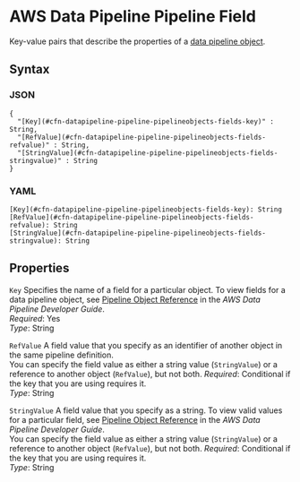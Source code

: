 # AWS Data Pipeline Pipeline Field<a name="aws-properties-datapipeline-pipeline-pipelineobjects-fields"></a>

Key\-value pairs that describe the properties of a [data pipeline object](aws-properties-datapipeline-pipeline-pipelineobjects.md)\.

## Syntax<a name="w4ab1c21c14d628b5"></a>

### JSON<a name="aws-properties-datapipeline-pipeline-pipelineobjects-fields-syntax.json"></a>

```
{
  "[Key](#cfn-datapipeline-pipeline-pipelineobjects-fields-key)" : String,
  "[RefValue](#cfn-datapipeline-pipeline-pipelineobjects-fields-refvalue)" : String,
  "[StringValue](#cfn-datapipeline-pipeline-pipelineobjects-fields-stringvalue)" : String
}
```

### YAML<a name="aws-properties-datapipeline-pipeline-pipelineobjects-fields-syntax.yaml"></a>

```
[Key](#cfn-datapipeline-pipeline-pipelineobjects-fields-key): String
[RefValue](#cfn-datapipeline-pipeline-pipelineobjects-fields-refvalue): String
[StringValue](#cfn-datapipeline-pipeline-pipelineobjects-fields-stringvalue): String
```

## Properties<a name="w4ab1c21c14d628b7"></a>

`Key`  <a name="cfn-datapipeline-pipeline-pipelineobjects-fields-key"></a>
Specifies the name of a field for a particular object\. To view fields for a data pipeline object, see [Pipeline Object Reference](https://docs.aws.amazon.com/datapipeline/latest/DeveloperGuide/dp-pipeline-objects.html) in the *AWS Data Pipeline Developer Guide*\.  
*Required*: Yes  
*Type*: String

`RefValue`  <a name="cfn-datapipeline-pipeline-pipelineobjects-fields-refvalue"></a>
A field value that you specify as an identifier of another object in the same pipeline definition\.  
You can specify the field value as either a string value \(`StringValue`\) or a reference to another object \(`RefValue`\), but not both\.
*Required*: Conditional if the key that you are using requires it\.  
*Type*: String

`StringValue`  <a name="cfn-datapipeline-pipeline-pipelineobjects-fields-stringvalue"></a>
A field value that you specify as a string\. To view valid values for a particular field, see [Pipeline Object Reference](https://docs.aws.amazon.com/datapipeline/latest/DeveloperGuide/dp-pipeline-objects.html) in the *AWS Data Pipeline Developer Guide*\.  
You can specify the field value as either a string value \(`StringValue`\) or a reference to another object \(`RefValue`\), but not both\.
*Required*: Conditional if the key that you are using requires it\.  
*Type*: String